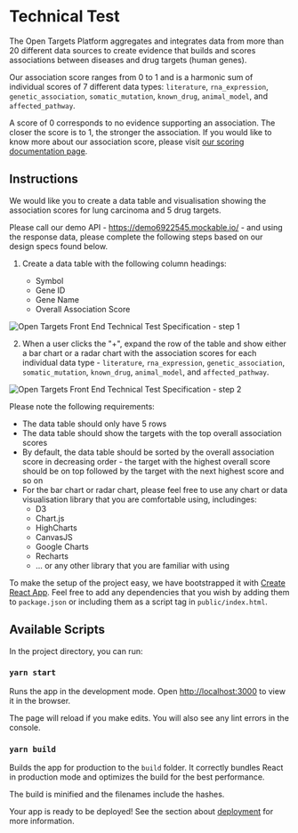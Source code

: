 # Technical Test

The Open Targets Platform aggregates and integrates data from more than 20 different data sources to create evidence that builds and scores associations between diseases and drug targets (human genes).

Our association score ranges from 0 to 1 and is a harmonic sum of individual scores of 7 different data types: `literature`, `rna_expression`, `genetic_association`, `somatic_mutation`, `known_drug`, `animal_model`, and `affected_pathway`.

A score of 0 corresponds to no evidence supporting an association. The closer the score is to 1, the stronger the association. If you would like to know more about our association score, please visit [our scoring documentation page](https://docs.targetvalidation.org/getting-started/scoring).

## Instructions

We would like you to create a data table and visualisation showing the association scores for lung carcinoma and 5 drug targets.

Please call our demo API - https://demo6922545.mockable.io/ - and using the response data, please complete the following steps based on our design specs found below.

1. Create a data table with the following column headings:

   - Symbol
   - Gene ID
   - Gene Name
   - Overall Association Score
   
![Open Targets Front End Technical Test Specification - step 1](https://user-images.githubusercontent.com/7490258/74653221-a211e680-517f-11ea-8a55-38564b659a03.png)

2. When a user clicks the "+", expand the row of the table and show either a bar chart or a radar chart with the association scores for each individual data type - `literature`, `rna_expression`, `genetic_association`, `somatic_mutation`, `known_drug`, `animal_model`, and `affected_pathway`.

![Open Targets Front End Technical Test Specification - step 2](https://user-images.githubusercontent.com/7490258/74653247-b3f38980-517f-11ea-9e01-78494f2e49cb.png)

Please note the following requirements:

- The data table should only have 5 rows
- The data table should show the targets with the top overall association scores
- By default, the data table should be sorted by the overall association score in decreasing order - the target with the highest overall score should be on top followed by the target with the next highest score and so on
- For the bar chart or radar chart, please feel free to use any chart or data visualisation library that you are comfortable using, includinges:
  - D3
  - Chart.js
  - HighCharts
  - CanvasJS
  - Google Charts
  - Recharts
  - … or any other library that you are familiar with using

To make the setup of the project easy, we have bootstrapped it with [Create React App](https://github.com/facebook/create-react-app). Feel free to add any dependencies that you wish by adding them to `package.json` or including them as a script tag in `public/index.html`.

## Available Scripts

In the project directory, you can run:

### `yarn start`

Runs the app in the development mode. Open [http://localhost:3000](http://localhost:3000) to view it in the browser.

The page will reload if you make edits. You will also see any lint errors in the console.

### `yarn build`

Builds the app for production to the `build` folder. It correctly bundles React in production mode and optimizes the build for the best performance. 

The build is minified and the filenames include the hashes. 

Your app is ready to be deployed! See the section about [deployment](https://facebook.github.io/create-react-app/docs/deployment) for more information.
